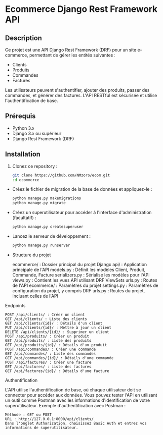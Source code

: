 # Ecommerce Django Rest Framework API

## Description

Ce projet est une API Django Rest Framework (DRF) pour un site e-commerce, permettant de gérer les entités suivantes :
- Clients
- Produits
- Commandes
- Factures

Les utilisateurs peuvent s'authentifier, ajouter des produits, passer des commandes, et générer des factures. L'API RESTful est sécurisée et utilise l'authentification de base.

## Prérequis

- Python 3.x
- Django 3.x ou supérieur
- Django Rest Framework (DRF)

## Installation

1. Clonez ce repository :

   ```bash
   git clone https://github.com/NMzoro/ecom.git
   cd ecommerce
- Créez le fichier de migration de la base de données et appliquez-le :
   ```bash
  python manage.py makemigrations
  python manage.py migrate


- Créez un superutilisateur pour accéder à l'interface d'administration (facultatif) :
   ```bash
  python manage.py createsuperuser

- Lancez le serveur de développement :
   ```bash
  python manage.py runserver

- Structure du projet

    ecommerce/ : Dossier principal du projet Django
        api/ : Application principale de l'API
            models.py : Définit les modèles Client, Produit, Commande, Facture
            serializers.py : Sérialise les modèles pour l'API
            views.py : Contient les vues API utilisant DRF ViewSets
            urls.py : Routes de l'API
        ecommerce/ : Paramètres du projet
            settings.py : Paramètres de configuration du projet, y compris DRF
            urls.py : Routes du projet, incluant celles de l'API

Endpoints

    POST /api/clients/ : Créer un client
    GET /api/clients/ : Liste des clients
    GET /api/clients/{id}/ : Détails d'un client
    PUT /api/clients/{id}/ : Mettre à jour un client
    DELETE /api/clients/{id}/ : Supprimer un client
    POST /api/produits/ : Créer un produit
    GET /api/produits/ : Liste des produits
    GET /api/produits/{id}/ : Détails d'un produit
    POST /api/commandes/ : Créer une commande
    GET /api/commandes/ : Liste des commandes
    GET /api/commandes/{id}/ : Détails d'une commande
    POST /api/factures/ : Créer une facture
    GET /api/factures/ : Liste des factures
    GET /api/factures/{id}/ : Détails d'une facture
Authentification

L'API utilise l'authentification de base, où chaque utilisateur doit se connecter pour accéder aux données. Vous pouvez tester l'API en utilisant un outil comme Postman avec les informations d'identification de votre superutilisateur.
Exemple d'authentification avec Postman :

    Méthode : GET ou POST
    URL : http://127.0.0.1:8000/api/clients/
    Dans l'onglet Authorization, choisissez Basic Auth et entrez vos informations de superutilisateur.
